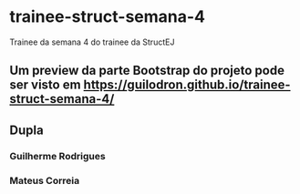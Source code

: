 # trainee-struct-semana-4
Trainee da semana 4 do trainee da StructEJ

## Um preview da parte Bootstrap do projeto pode ser visto em https://guilodron.github.io/trainee-struct-semana-4/

## Dupla

### Guilherme Rodrigues
### Mateus Correia

